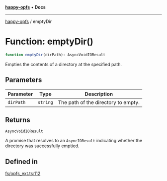 [**happy-opfs**](../README.md) • **Docs**

***

[happy-opfs](../README.md) / emptyDir

# Function: emptyDir()

```ts
function emptyDir(dirPath): AsyncVoidIOResult
```

Empties the contents of a directory at the specified path.

## Parameters

| Parameter | Type | Description |
| ------ | ------ | ------ |
| `dirPath` | `string` | The path of the directory to empty. |

## Returns

`AsyncVoidIOResult`

A promise that resolves to an `AsyncIOResult` indicating whether the directory was successfully emptied.

## Defined in

[fs/opfs\_ext.ts:112](https://github.com/JiangJie/happy-opfs/blob/7bfec3b71684ddcf0fe3092672c66c9664776bcc/src/fs/opfs_ext.ts#L112)
